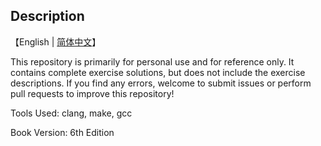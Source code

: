## Description

【English | [简体中文](./README.md)】

This repository is primarily for personal use and for reference only. It contains complete exercise solutions, but does not include the exercise descriptions. If you find any errors, welcome to submit issues or perform pull requests to improve this repository!

Tools Used: clang, make, gcc

Book Version: 6th Edition
